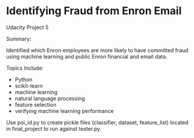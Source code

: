 # Identifying Fraud from Enron Email
Udacity Project 5

Summary:

Identified which Enron employees are more likely to have committed fraud using machine learning and public Enron financial and email data.

Topics Include:

- Python 
- scikit-learn
- machine learning
- natural language processing
- feature selection
- verifying machine learning performance

Use poi_id.py to create pickle files (classifier, dataset, feature_list) located in final_project to run against tester.py. 
